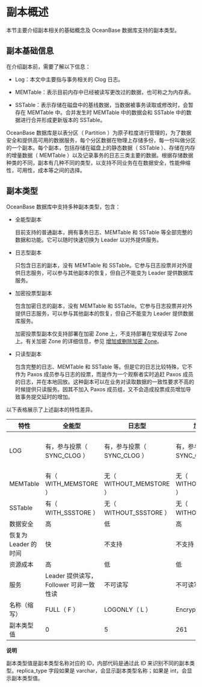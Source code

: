 副本概述 
=========================

本节主要介绍副本相关的基础概念及 OceanBase 数据库支持的副本类型。

副本基础信息 
---------------------------

在介绍副本前，需要了解以下信息：

* Log：本文中主要指与事务相关的 Clog 日志。

  

* MEMTable：表示目前内存中已经被读写更改过的数据，也可称之为内存表。

  

* SSTable：表示存储在磁盘中的基线数据，当数据被事务读取或修改时，会暂存在 MEMTable 中。合并发生时 MEMTable 中的数据会和 SSTable 中的数据进行合并形成更新版本的 SSTable。

  




OceanBase 数据库是以表分区（ Partition ）为原子粒度进行管理的，为了数据安全和提供高可用的数据服务，每个分区数据在物理上存储多份，每一份叫做分区的一个副本。每个副本，包括存储在磁盘上的静态数据（ SSTable ）、存储在内存的增量数据（ MEMTable ）以及记录事务的日志三类主要的数据。根据存储数据种类的不同，副本有几种不同的类型，以支持不同业务在在数据安全，性能伸缩性，可用性，成本等之间的选择。

副本类型 
-------------------------

OceanBase 数据库中支持多种副本类型，包含：

* 全能型副本

  目前支持的普通副本，拥有事务日志、MEMTable 和 SSTable 等全部完整的数据和功能。它可以随时快速切换为 Leader 以对外提供服务。
  

* 日志型副本

  只包含日志的副本，没有 MEMTable 和 SSTable。它参与日志投票并对外提供日志服务，可以参与其他副本的恢复，但自己不能变为 Leader 提供数据库服务。
  

* 加密投票型副本

  包含加密日志的副本，没有 MEMTable 和 SSTable。它参与日志投票并对外提供日志服务，可以参与其他副本的恢复，但自己不能变为 Leader 提供数据库服务。

  加密投票型副本仅支持部署在加密 Zone 上，不支持部署在常规读写 Zone上。有关加密 Zone 的详细信息，参见 [增加或删除加密 Zone](../../2.basic-database-management/1.manage-clusters/4.manage-zones-in-a-cluster/3.add-or-delete-an-encrypted-zone-1.md)。
  

* 只读型副本

  包含完整的日志、MEMTable 和 SSTable 等。但是它的日志比较特殊，它不作为 Paxos 成员参与日志的投票，而是作为一个观察者实时追赶 Paxos 成员的日志，并在本地回放。这种副本可以在业务对读取数据的一致性要求不高的时候提供只读服务。因其不加入 Paxos 成员组，又不会造成投票成员增加导致事务提交延时的增加。
  




以下表格展示了上述副本的特性差异。


|       特性       |             全能型              |          日志型          |         加密投票型         |                   只读型                    |
|----------------|------------------------------|-----------------------|-----------------------|------------------------------------------|
| LOG            | 有，参与投票（ SYNC_CLOG ）          | 有，参与投票（ SYNC_CLOG ）   | 有，参与投票（ SYNC_CLOG ）   | 有，但不属于 Paxos 组，只是 listener（ ASYNC_CLOG ） |
| MEMTable       | 有（ WITH_MEMSTORE ）           | 无（ WITHOUT_MEMSTORE ） | 无（ WITHOUT_MEMSTORE ） | 有（ WITH_MEMSTORE ）                       |
| SSTable        | 有（ WITH_SSSTORE ）            | 无（ WITHOUT_SSSTORE ）  | 无（ WITHOUT_SSSTORE ）  | 有（ WITH_SSSTORE ）                        |
| 数据安全           | 高                            | 低                     | 高                     | 中                                        |
| 恢复为 Leader 的时间 | 快                            | 不支持                   | 不支持                   | 不支持                                      |
| 资源成本           | 高                            | 低                     | 低                     | 高                                        |
| 服务             | Leader 提供读写， Follower 可非一致性读 | 不可读写                  | 不可读写                  | 非一致性读                                    |
| 名称（缩写）         | FULL（ F ）                    | LOGONLY（ L ）          | EncryptVote（ E ）      | READONLY（ R ）                            |
| 副本类型值          | 0                            | 5                     | 261                   | 16                                       |


**说明**



副本类型值是副本类型名称对应的 ID，内部代码是通过此 ID 来识别不同的副本类型。replica_type 字段如果是 varchar，会显示副本类型名称；如果是 int，会显示副本类型值。
